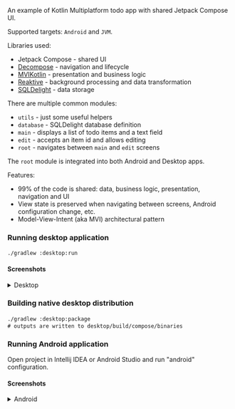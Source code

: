 An example of Kotlin Multiplatform todo app with shared Jetpack Compose UI.

Supported targets: `Android` and `JVM`.

Libraries used:
- Jetpack Compose - shared UI
- [Decompose](https://github.com/arkivanov/Decompose) - navigation and lifecycle
- [MVIKotlin](https://github.com/arkivanov/MVIKotlin) - presentation and business logic
- [Reaktive](https://github.com/badoo/Reaktive) - background processing and data transformation
- [SQLDelight](https://github.com/cashapp/sqldelight) - data storage

There are multiple common modules:
- `utils` - just some useful helpers
- `database` - SQLDelight database definition
- `main` - displays a list of todo items and a text field
- `edit` - accepts an item id and allows editing
- `root` - navigates between `main` and `edit` screens

The `root` module is integrated into both Android and Desktop apps.

Features:
- 99% of the code is shared: data, business logic, presentation, navigation and UI
- View state is preserved when navigating between screens, Android configuration change, etc.
- Model-View-Intent (aka MVI) architectural pattern

### Running desktop application
```
./gradlew :desktop:run
```

#### Screenshots

<details><summary>Desktop</summary>

![MacOS Todo main screen](screenshots/MacOS-20201112.png)
</details>

### Building native desktop distribution
```
./gradlew :desktop:package
# outputs are written to desktop/build/compose/binaries
```

### Running Android application

Open project in Intellij IDEA or Android Studio and run "android" configuration.

#### Screenshots

<details><summary>Android</summary>

  <p align="center">
    <img src="screenshots/Android-20201111.png" alt="Android Todo main screen" width="350"/>
  </p>

</details>
